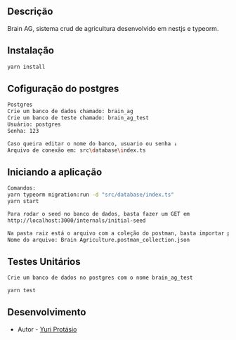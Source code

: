 ## Descrição

Brain AG, sistema crud de agricultura desenvolvido em nestjs e typeorm.

## Instalação

```bash
yarn install
```

## Cofiguração do postgres
```bash
Postgres
Crie um banco de dados chamado: brain_ag
Crie um banco de teste chamado: brain_ag_test
Usuário: postgres
Senha: 123

Caso queira editar o nome do banco, usuario ou senha ↓
Arquivo de conexão em: src\database\index.ts
```

## Iniciando a aplicação

```bash
Comandos:
yarn typeorm migration:run -d "src/database/index.ts"
yarn start

Para rodar o seed no banco de dados, basta fazer um GET em
http://localhost:3000/internals/initial-seed

Na pasta raiz está o arquivo com a coleção do postman, basta importar para executar as chamadas.
Nome do arquivo: Brain Agriculture.postman_collection.json
```

## Testes Unitários

```bash
Crie um banco de dados no postgres com o nome brain_ag_test

yarn test
```

## Desenvolvimento

- Autor - [Yuri Protásio](https://github.com/yuriprotasio)
